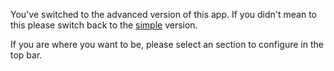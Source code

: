 You've switched to the advanced version of this app. If you didn't
mean to this please switch back to the <a href="#"
ng-click="simpleSetup($event)">simple</a> version.

If you are where you want to be, please select an section to configure in the top bar.
